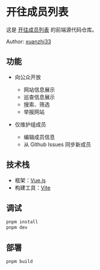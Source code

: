 # 开往成员列表

这是 [开往成员列表](https://list.travellings.cn/) 的前端源代码仓库。

Author: [xuanzhi33](https://github.com/xuanzhi33)

## 功能

- 向公众开放
    - 网站信息展示
    - 巡查信息展示
    - 搜索、筛选
    - 举报网站

- 仅维护组成员
    - 编辑成员信息
    - 从 Github Issues 同步新成员

## 技术栈

- 框架：[Vue.js](https://vuejs.org/)
- 构建工具：[Vite](https://vitejs.dev/)

## 调试

```bash
pnpm install
pnpm dev
```

## 部署

```bash
pnpm build
```
